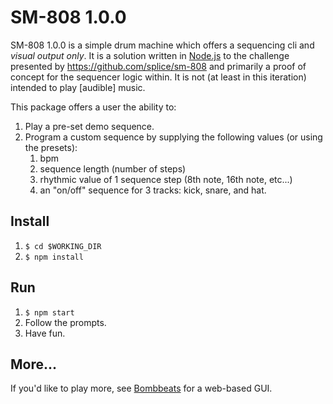 # SM-808 1.0.0

SM-808 1.0.0 is a simple drum machine which offers a sequencing cli and *visual output only*. It is a solution written in [Node.js](http://nodejs.org) to the challenge presented by https://github.com/splice/sm-808 and primarily a proof of concept for the sequencer logic within. It is not (at least in this iteration) intended to play [audible] music.

This package offers a user the ability to:
1. Play a pre-set demo sequence.
2. Program a custom sequence by supplying the following values (or using the presets):
    1. bpm
    2. sequence length (number of steps)
    3. rhythmic value of 1 sequence step (8th note, 16th note, etc...) 
    4. an "on/off" sequence for 3 tracks: kick, snare, and hat.


## Install
1. `$ cd $WORKING_DIR`
2. `$ npm install`

## Run
1. `$ npm start`
2. Follow the prompts.
3. Have fun.

## More...
If you'd like to play more, see [Bombbeats](https://github.com/corescan/bombbeats) for a web-based GUI.
